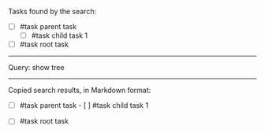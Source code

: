 Tasks found by the search:

- [ ] #task parent task
    - [ ] #task child task 1
- [ ] #task root task

---

Query:
show tree

---

Copied search results, in Markdown format:
- [ ] #task parent task
        - [ ] #task child task 1
- [ ] #task root task

